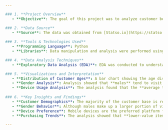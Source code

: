 ```yaml
---

### 1. **Project Overview**
   - **Objective**: The goal of this project was to analyze customer behavior on an e-commerce website to understand its impact on revenue generation. By examining user demographics, visit patterns, and purchasing behavior, the analysis aimed to identify key factors driving revenue.

### 2. **Data Source**
   - **Source**: The data was obtained from [Statso.io](https://statso.io/), specifically focusing on a customer behavior case study.
   
### 3. **Tools & Technologies Used**
   - **Programming Language**: Python
   - **Libraries**: Data manipulation and analysis were performed using **Pandas**, while **Matplotlib** was used for creating visualizations to interpret trends and patterns.

### 4. **Data Analysis Techniques**
   - **Exploratory Data Analysis (EDA)**: EDA was conducted to understand various aspects of customer behavior on the e-commerce platform, such as age distribution, device usage, and purchasing patterns. This analysis provided a foundational understanding of how different user segments interact with the website.

### 5. **Visualizations and Interpretation**
   - **Distribution of Customer Ages**: A bar chart showing the age distribution revealed that **21-year-olds** formed the largest customer segment. This suggests that the company's products and marketing strategies are resonating well with a younger audience, particularly those around 21 years old.
   - **Gender Analysis**: Analysis showed that **males** tend to visit the e-commerce site more frequently, but **females** spend more time browsing through the website. This could imply that while men may visit more often, women tend to be more thorough in exploring products, which may impact their purchasing decisions.
   - **Device Usage Analysis**: The analysis found that the **average time spent on mobile devices** was higher compared to desktop and tablet usage. This highlights the importance of mobile optimization for user experience, as a significant portion of users prefer to browse and shop using their smartphones.
   
### 6. **Key Insights and Findings**
   - **Customer Demographics**: The majority of the customer base is relatively young, with a significant concentration at age 21.
   - **Gender Behavior**: Although males make up a larger portion of visits, females engage more deeply by viewing more products, indicating potential differences in browsing behavior.
   - **Device Preference**: Mobile devices are the preferred platform for browsing, with users spending more time on mobile compared to desktop or tablet.
   - **Purchasing Trends**: The analysis showed that **lower-value items** were purchased more frequently than medium or high-value items. This suggests that the revenue model is heavily reliant on high-volume, lower-value sales rather than big-ticket purchases.

---
```





